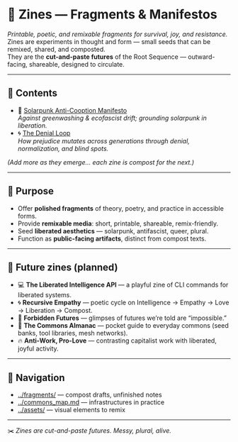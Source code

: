 # 🧷 Zines — Fragments & Manifestos

*Printable, poetic, and remixable fragments for survival, joy, and resistance.*  
Zines are experiments in thought and form — small seeds that can be remixed, shared, and composted.  
They are the **cut-and-paste futures** of the Root Sequence — outward-facing, shareable, designed to circulate.

---

## 📖 Contents

- 🌱 [Solarpunk Anti-Cooption Manifesto](solarpunk-anti-cooption.md)  
  *Against greenwashing & ecofascist drift; grounding solarpunk in liberation.*
- 🌀 [The Denial Loop](commons/zines/denial-loop.md)  
  *How prejudice mutates across generations through denial, normalization, and blind spots.*

*(Add more as they emerge… each zine is compost for the next.)*

---

## 🌱 Purpose

- Offer **polished fragments** of theory, poetry, and practice in accessible forms.  
- Provide **remixable media**: short, printable, shareable, remix-friendly.  
- Seed **liberated aesthetics** — solarpunk, antifascist, queer, plural.  
- Function as **public-facing artifacts**, distinct from compost texts.  

---

## 🌌 Future zines (planned)

- 💻 **The Liberated Intelligence API** — a playful zine of CLI commands for liberated systems.  
- 🌀 **Recursive Empathy** — poetic cycle on Intelligence → Empathy → Love → Liberation → Compost.  
- 🌌 **Forbidden Futures** — glimpses of futures we’re told are “impossible.”  
- 🌱 **The Commons Almanac** — pocket guide to everyday commons (seed banks, tool libraries, mesh networks).  
- 🔥 **Anti-Work, Pro-Love** — contrasting capitalist work with liberated, joyful activity.  

---

## 🧭 Navigation

- [../fragments/](../fragments/README.md) — compost drafts, unfinished notes  
- [../commons_map.md](../commons_map.md) — infrastructures in practice  
- [../assets/](../assets/) — visual elements to remix  

---

✂️ *Zines are cut-and-paste futures. Messy, plural, alive.*

